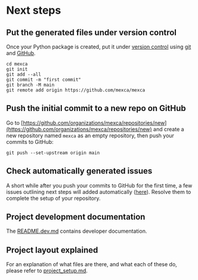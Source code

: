# Next steps

## Put the generated files under version control

Once your Python package is created, put it under [version
control](https://guide.esciencecenter.nl/#/best_practices/version_control) using
[git](https://git-scm.com/) and [GitHub](https://github.com/).

```shell
cd mexca
git init
git add --all
git commit -m "first commit"
git branch -M main
git remote add origin https://github.com/mexca/mexca
```

## Push the initial commit to a new repo on GitHub

Go to
[https://github.com/organizations/mexca/repositories/new](https://github.com/organizations/mexca/repositories/new)
and create a new repository named `mexca` as an empty repository, then push your commits to GitHub:

```shell
git push --set-upstream origin main
```

## Check automatically generated issues

A short while after you push your commits to GitHub for the first time, a few issues outlining next steps will added
automatically ([here](https://github.com/mexca/mexca/issues?q=author%3Aapp%2Fgithub-actions)). Resolve them to complete the
setup of your repository.

## Project development documentation

The [README.dev.md](README.dev.md) contains developer documentation.

## Project layout explained

For an explanation of what files are there, and what each of these do, please refer to [project_setup.md](project_setup.md).
